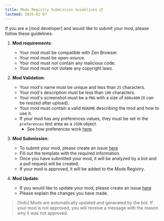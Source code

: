 ```yaml
---
title: Mods Registry Submission Guidelines 📋
lastmod: 2025-02-07
---
```


If you are a [mod developer] and would like to submit your mod, please follow these guidelines:

1. **Mod requirements**:
    - Your mod must be compatible with Zen Browser.
    - Your mod must be open-source.
    - Your mod must not contain any malicious code.
    - Your mod must not violate any copyright laws.

2. **Mod Validation**:
    - Your mod's name must be unique and less than `25` characters.
    - Your mod's description must be less than `100` characters.
    - Your mod's screenshot must be a `PNG` with a size of `600x400` (it can be resized after upload).
    - Your mod must contain a valid `README` describing the mod and how to use it.
    - If your mod has any preferences values, they must be set in the `preferences` text area as a `JSON` object.
      - See how preferences work [here](themes-store/themes-marketplace-preferences.md).

3. **Mod Submission**:
    - To submit your mod, please create an issue [here](https://github.com/zen-browser/theme-store/issues/new?assignees=&labels=new-theme&projects=&template=create-theme.yml&title=%5Bcreate-theme%5D%3A+)
    - Fill out the template with the required information.
    - Once you have submitted your mod, it will be analyzed by a bot and a pull request will be created.
    - If your mod is approved, it will be added to the Mods Registry.

4. **Mod Update**:
    - If you would like to update your mod, please create an issue [here](https://github.com/zen-browser/theme-store/issues/new)
    - Please explain the changes you have made.

> [!info]
> Mods are automatically updated and generated by the bot. If your mod is not approved, you will receive a message with the reason why it was not approved.
